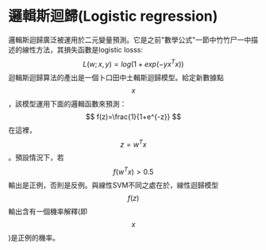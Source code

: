 # 邏輯斯迴歸(Logistic regression)
邏輯斯迴歸廣泛被運用於二元變量預測。它是之前"數學公式"一節中竹竹尸一中描述的線性方法，其損失函數是logistic losss:
$$
L(w;x,y)=log(1+exp(-yx^Tx))
$$
迴輯斯迴歸算法的產出是一個卜口田中土輯斯迴歸模型。給定新數據點$$x$$，該模型運用下面的邏輯函數來預測：
$$
f(z)=\frac{1}{1+e^{-z}}
$$
在這裡，$$z=w^Tx$$。預設情況下，若$$f(w^Tx)\gt0.5$$輸出是正例，否則是反例。與線性SVM不同之處在於，線性迴歸模型$$f(z)$$輸出含有一個機率解釋(即$$x$$)是正例的機率。
